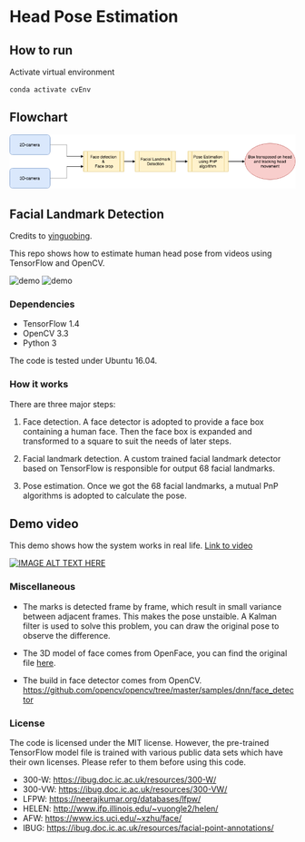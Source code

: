# Head Pose Estimation 
## How to run
Activate virtual environment
```
conda activate cvEnv
```

## Flowchart
<p align="center">
  <img width="800" src="https://github.com/bmaelum/Intention-Classification/blob/master/HeadPoseEstimation/images/HeadPoseEstimation.png">
</p>

## Facial Landmark Detection
Credits to [yinguobing](https://github.com/yinguobing/head-pose-estimation).

This repo shows how to estimate human head pose from videos using TensorFlow and OpenCV.

![demo](https://github.com/yinguobing/head-pose-estimation/raw/master/demo.gif)
![demo](https://github.com/yinguobing/head-pose-estimation/raw/master/demo1.gif)

### Dependencies
- TensorFlow 1.4
- OpenCV 3.3
- Python 3

The code is tested under Ubuntu 16.04.

### How it works

There are three major steps:

1. Face detection. A face detector is adopted to provide a face box containing a human face. Then the face box is expanded and transformed to a square to suit the needs of later steps.

2. Facial landmark detection. A custom trained facial landmark detector based on TensorFlow is responsible for output 68 facial landmarks.

3. Pose estimation. Once we got the 68 facial landmarks, a mutual PnP algorithms is adopted to calculate the pose.

## Demo video
This demo shows how the system works in real life. 
[Link to video](https://www.youtube.com/watch?v=XPzJ-hhMpgM&feature=youtu.be)

[![IMAGE ALT TEXT HERE](https://img.youtube.com/vi/YOUTUBE_VIDEO_ID_HERE/0.jpg)](https://www.youtube.com/watch?v=YOUTUBE_VIDEO_ID_HERE)



### Miscellaneous
- The marks is detected frame by frame, which result in small variance between adjacent frames. This makes the pose unstaible. A Kalman filter is used to solve this problem, you can draw the original pose to observe the difference.

- The 3D model of face comes from OpenFace, you can find the original file [here](https://github.com/TadasBaltrusaitis/OpenFace/blob/master/lib/local/LandmarkDetector/model/pdms/In-the-wild_aligned_PDM_68.txt).

- The build in face detector comes from OpenCV. https://github.com/opencv/opencv/tree/master/samples/dnn/face_detector

### License
The code is licensed under the MIT license. However, the pre-trained TensorFlow model file is trained with various public data sets which have their own licenses. Please refer to them before using this code.

- 300-W: https://ibug.doc.ic.ac.uk/resources/300-W/
- 300-VW: https://ibug.doc.ic.ac.uk/resources/300-VW/
- LFPW: https://neerajkumar.org/databases/lfpw/
- HELEN: http://www.ifp.illinois.edu/~vuongle2/helen/
- AFW: https://www.ics.uci.edu/~xzhu/face/
- IBUG: https://ibug.doc.ic.ac.uk/resources/facial-point-annotations/
